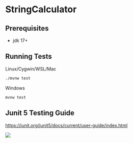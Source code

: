 # StringCalculator

## Prerequisites
- jdk 17+

## Running Tests
Linux/Cygwin/WSL/Mac
```bash
./mvnw test
```
Windows
```batch
mvnw test
```

## Junit 5 Testing Guide
https://junit.org/junit5/docs/current/user-guide/index.html


![](https://codebuild.eu-north-1.amazonaws.com/badges?uuid=eyJlbmNyeXB0ZWREYXRhIjoialNIV0lRZEpUeEkyVHV3YnlpMTB4SWdheFpUQVl2LzZRcnRNbFF3WWM0djJiYTBSckV5YTFHVUplZTVOcll0SlJ0dE5tZDhwUTJPZGdJVHEzMkM3YWNvPSIsIml2UGFyYW1ldGVyU3BlYyI6IkRDWUFpMnRXQ1hUaUJlMW4iLCJtYXRlcmlhbFNldFNlcmlhbCI6MX0%3D&branch=main)